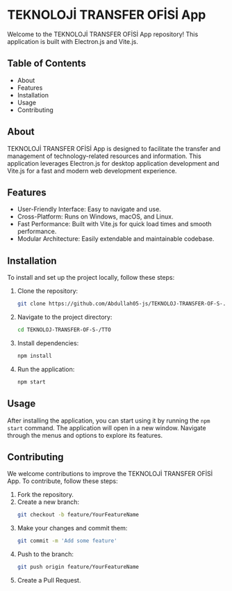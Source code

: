 # TEKNOLOJİ TRANSFER OFİSİ App

Welcome to the TEKNOLOJİ TRANSFER OFİSİ App repository! This application is built with Electron.js and Vite.js.

## Table of Contents

- About
- Features
- Installation
- Usage
- Contributing

## About

TEKNOLOJİ TRANSFER OFİSİ App is designed to facilitate the transfer and management of technology-related resources and information. This application leverages Electron.js for desktop application development and Vite.js for a fast and modern web development experience.

## Features

- User-Friendly Interface: Easy to navigate and use.
- Cross-Platform: Runs on Windows, macOS, and Linux.
- Fast Performance: Built with Vite.js for quick load times and smooth performance.
- Modular Architecture: Easily extendable and maintainable codebase.

## Installation

To install and set up the project locally, follow these steps:

1. Clone the repository:
    ```sh
    git clone https://github.com/Abdullah05-js/TEKNOLOJ-TRANSFER-OF-S-.git
    ```

2. Navigate to the project directory:
    ```sh
    cd TEKNOLOJ-TRANSFER-OF-S-/TTO
    ```

3. Install dependencies:
    ```sh
    npm install
    ```

4. Run the application:
    ```sh
    npm start
    ```

## Usage

After installing the application, you can start using it by running the `npm start` command. The application will open in a new window. Navigate through the menus and options to explore its features.

## Contributing

We welcome contributions to improve the TEKNOLOJİ TRANSFER OFİSİ App. To contribute, follow these steps:

1. Fork the repository.
2. Create a new branch:
    ```sh
    git checkout -b feature/YourFeatureName
    ```
3. Make your changes and commit them:
    ```sh
    git commit -m 'Add some feature'
    ```
4. Push to the branch:
    ```sh
    git push origin feature/YourFeatureName
    ```
5. Create a Pull Request.
